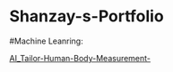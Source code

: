 # Shanzay-s-Portfolio


#Machine Leanring:

[AI_Tailor-Human-Body-Measurement-](https://github.com/shay-coder/Human-Body-Measurements-App)
